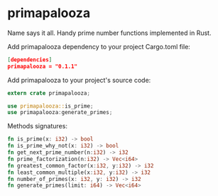 # primapalooza
Name says it all.  Handy prime number functions implemented in Rust.

Add primapalooza dependency to your project Cargo.toml file:
```json
[dependencies]
primapalooza = "0.1.1"
```

Add primapalooza to your project's source code:
```rust
extern crate primapalooza;

use primapalooza::is_prime;
use primapalooza:generate_primes;
```

Methods signatures:
```rust
fn is_prime(x: i32) -> bool
fn is_prime_why_not(x: i32) -> bool
fn get_next_prime_number(n:i32) -> i32
fn prime_factorization(n:i32) -> Vec<i64>
fn greatest_common_factor(x:i32, y:i32) -> i32
fn least_common_multiple(x:i32, y:i32) -> i32
fn number_of_primes(x: i32, y: i32) -> i32
fn generate_primes(limit: i64) -> Vec<i64>
```
